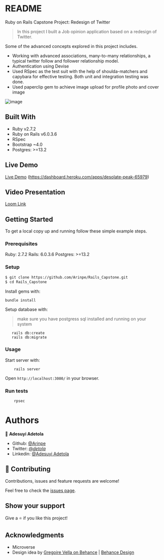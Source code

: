 # README

 Ruby on Rails Capstone Project: Redesign of Twitter

> In this project I built a Job opinion application based on a redesign of Twitter.

Some of the advanced concepts explored in this project includes.
- Working with advanced associations, many-to-many relationships, a typical twitter follow and follower relationship model.
- Authentication using Devise
- Used RSpec as the test suit with the help of shoulda-matchers and capybara for effective testing. Both unit and integration testing was done.
- Used paperclip gem to achieve image upload for profile photo and cover image


![image](https://user-images.githubusercontent.com/60876346/115560449-838c0b80-a2ac-11eb-82bb-349bda1706b7.png)

## Built With

- Ruby v2.7.2
- Ruby on Rails v6.0.3.6
- RSpec
- Bootstrap ~4.0
- Postgres: >=13.2

## Live Demo

[Live Demo](https://raw.githack.com/Arinpe/Rails_Capstone/tree/development)
(https://dashboard.heroku.com/apps/desolate-peak-65979)
## Video Presentation

[Loom Link]()


## Getting Started

To get a local copy up and running follow these simple example steps.

### Prerequisites

Ruby: 2.7.2
Rails: 6.0.3.6
Postgres: >=13.2

### Setup

~~~bash
$ git clone https://github.com/Arinpe/Rails_Capstone.git
$ cd Rails_Capstone
~~~

Install gems with:

```
bundle install
```

Setup database with:

> make sure you have postgress sql installed and running on your system

```
   rails db:create
   rails db:migrate
```

### Usage

Start server with:

```
    rails server
```

Open `http://localhost:3000/` in your browser.

### Run tests

```
    rpsec
```

# Authors

👤 **Adesuyi Adetola**

- Github: [@Arinpe](https://github.com/Arinpe)
- Twitter: [@_detola_](https://twitter.com/_detola_)
- Linkedin: [@Adesuyi Adetola](https://www.linkedin.com/in/aadetola/)


## 🤝 Contributing

Contributions, issues and feature requests are welcome!

Feel free to check the [issues page](https://github.com/Adewunmi97/ROR-CAPSTONE/issues).

## Show your support

Give a ⭐️ if you like this project!

## Acknowledgments

- Microverse
- Design idea by [Gregoire Vella on Behance](https://www.behance.net/gregoirevella)  |  [Behance Design](https://www.behance.net/gallery/14286087/Twitter-Redesign-of-UI-details)